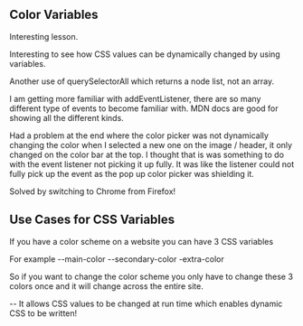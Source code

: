## Color Variables

Interesting lesson.

Interesting to see how CSS values can be dynamically changed by using variables.

Another use of querySelectorAll which returns a node list, not an array.

I am getting more familiar with addEventListener, there are so many different type of events to become familiar with.  MDN docs are good for showing all the different kinds.  

Had a problem at the end where the color picker was not dynamically changing the color when I selected a new one on the image / header, it only changed on the color bar at the top.  I thought that is was something to do with the event listener not picking it up fully.  It was like the listener could not fully pick up the event as the pop up color picker was shielding it.

Solved by switching to Chrome from Firefox!


## Use Cases for CSS Variables

If you have a color scheme on a website you can have 3 CSS variables

For example
 --main-color
 --secondary-color
 -extra-color

So if you want to change the color scheme you only have to change these 3 colors once and it will
 change across the entire site.

 -- It allows CSS values to be changed at run time which enables dynamic CSS to be written!
